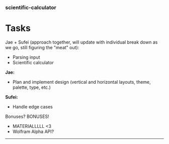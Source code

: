 ### scientific-calculator

# Tasks

Jae + Sufei (approach together, will update with individual break down as we go, still figuring the "meat" out):
* Parsing input
* Scientific calculator

**Jae:**
* Plan and implement design (vertical and horizontal layouts, theme, palette, type, etc.)

**Sufei:**
* Handle edge cases

Bonuses? BONUSES!
* MATERIALLLLL <3
* Wolfram Alpha API?


----
